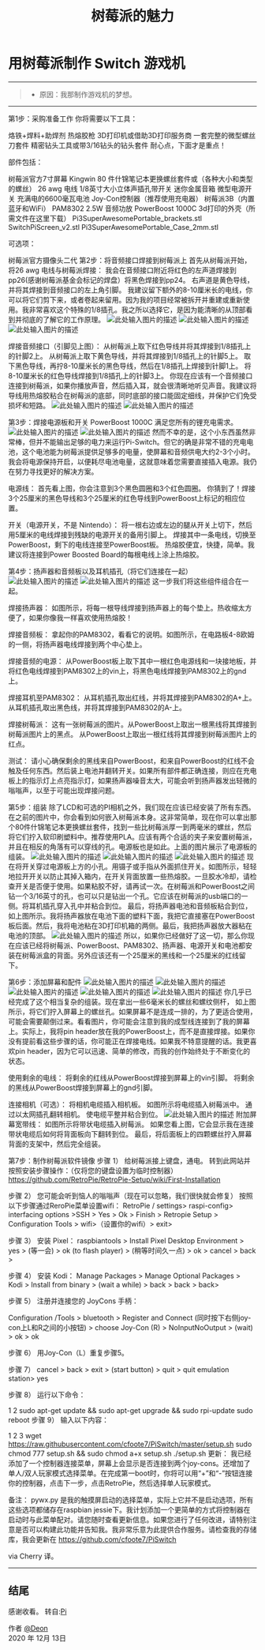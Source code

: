 ﻿---
layout: mypost
title: 树莓派的魅力
categories: [life style]
---
# 用树莓派制作 Switch 游戏机

------
> * 原因：我那制作游戏机的梦想。

------
第1步：采购准备工作
你将需要以下工具：

烙铁+焊料+助焊剂
热熔胶枪
3D打印机或借助3D打印服务商
一套完整的微型螺丝刀套件
精密钻头工具或带3/16钻头的钻头套件
耐心点，下面才是重点！

部件包括：

树莓派官方7寸屏幕
Kingwin 80 件什锦笔记本更换螺丝套件或（各种大小和类型的螺丝）
26 awg 电线
1/8英寸大小立体声插孔带开关
迷你金属音箱
微型电源开关
充满电的6600毫瓦电池
Joy-Con控制器（推荐使用充电器）
树莓派3B（内置蓝牙和WiFi）
PAM8302 2.5W 音频功放
PowerBoost 1000C
3d打印的外壳（所需文件在这里下载）
Pi3SuperAwesomePortable_brackets.stl
SwitchPiScreen_v2.stl
Pi3SuperAwesomePortable_Case_2mm.stl

可选项：

树莓派官方摄像头二代
第2步：将音频接口焊接到树莓派上
首先从树莓派开始，将26 awg 电线与树莓派焊接：
我会在音频接口附近将红色的左声道焊接到pp26(感谢树莓派基金会标记的焊盘）将黑色焊接到pp24。
右声道是黄色导线，并将其焊接到音频接口的左上角引脚。
我建议留下额外的8-10厘米长的电线，你可以将它们剪下来，或者卷起来留用。因为我的项目经常被拆开并重建或重新使用。我非常喜欢这个特殊的1/8插孔。我之所以选择它，是因为能清晰的从顶部看到并彻底的了解它的工作原理。
![此处输入图片的描述][1]
![此处输入图片的描述][2]
![此处输入图片的描述][3]

焊接音频接口（引脚见上图）：
从树莓派上取下红色导线并将其焊接到1/8插孔上的针脚2上。
从树莓派上取下黄色导线，并将其焊接到1/8插孔上的针脚5上。
取下黑色导线，再拧8-10厘米长的黑色导线，然后在1/8插孔上焊接到针脚1上。
将8-10厘米长的红色导线焊接到1/8插孔上的针脚3上。
你现在应该有一个音频接口连接到树莓派，如果你播放声音，然后插入耳，就会很清晰地听见声音。我建议将导线用热熔胶粘合在树莓派的底部，同时底部的接口能固定细线，并保护它们免受损坏和短路。
![此处输入图片的描述][4]
![此处输入图片的描述][5]

第3步：焊接电源板和开关
PowerBoost 1000C 满足您所有的锂充电需求。
![此处输入图片的描述][6]
![此处输入图片的描述][7]
然而不幸的是，这个小东西虽然非常棒，但并不能输出足够的电力来运行Pi-Switch。但它的确是非常不错的充电电池，这个电池能为树莓派提供足够多的电量，使屏幕和音频供电大约2-3个小时。我会将电源保持开启，以便耗尽电池电量，这就意味着您需要直接插入电源。我仍在努力寻找更好的解决方案。

电源线：
首先看上图，你会注意到3个黑色圆圈和3个红色圆圈。
你猜到了！焊接3个25厘米的黑色导线和3个25厘米的红色导线到PowerBoost上标记的相应位置。

开关（电源开关，不是 Nintendo）：
将一根右边或左边的腿从开关上切下，然后用5厘米的电线焊接到残缺的电源开关的备用引脚上。
焊接其中一条电线，切换至PowerBoost，剩下的电线连接至PowerBoost板。
热熔胶便宜，快捷，简单。我建议将连接到Power Boosted Board的每根电线上涂上热熔胶。

第4步：扬声器和音频板以及耳机插孔（将它们连接在一起）
![此处输入图片的描述][8]
![此处输入图片的描述][9]
这一步我们将这些组件组合在一起。

焊接扬声器：
如图所示，将每一根导线焊接到扬声器上的每个垫上。热收缩太方便了，如果你像我一样喜欢使用热熔胶！

焊接音频板：
拿起你的PAM8302，看看它的说明。如图所示，在电路板4-8欧姆的一侧，将扬声器电线焊接到两个中心垫上。

焊接音频的电源：
从PowerBoost板上取下其中一根红色电源线和一块接地板，并将红色电线焊接到PAM8302上的vin上，将黑色电线焊接到PAM8302上的gnd上。

焊接耳机至PAM8302：
从耳机插孔取出红线，并将其焊接到PAM8302的A+上。
从耳机插孔取出黑色线，并将其焊接到PAM8302的A-上。

焊接树莓派：
这有一张树莓派的图片。从PowerBoost上取出一根黑线将其焊接到树莓派图片上的黑点。
从PowerBoost上取出一根红线将其焊接到树莓派图片上的红点。

测试：
请小心确保剩余的黑线来自PowerBoost，和来自PowerBoost的红线不会触及任何东西。然后装上电池并翻转开关。如果所有部件都正确连接，则应在充电板上的指示灯上点亮指示灯，如果扬声器噪音太大，可能会听到扬声器发出轻微的嗡嗡声，以至于可能出现焊接问题。

第5步：组装
除了LCD和可选的PI相机之外，我们现在应该已经安装了所有东西。在之前的图片中，你会看到如何嵌入树莓派本身。这非常简单，现在你可以拿出那个80件什锦笔记本更换螺丝套件，找到一些比树莓派厚一到两毫米的螺丝，然后将它们拧入软印刷塑料中。推荐使用PLA。应该有两个合适的夹子来安置树莓派，并且在相反的角落有可以穿线的孔。电源板也是如此。上面的图片展示了电源板的组装。
![此处输入图片的描述][10]
![此处输入图片的描述][11]
![此处输入图片的描述][12]
现在将开关穿过电源板上方的小孔。用镊子或手指从外面抓住开关。如图所示，轻轻地拉开开关以防止其掉入箱内，在开关背面放置一些热熔胶。一旦胶水冷却，请检查开关是否便于使用。如果粘胶不好，请再试一次。在树莓派和PowerBoost之间钻一个3/16英寸的孔，也可以只是钻出一个孔。它应该在树莓派的usb端口的一侧。将耳机插孔穿入孔中并粘合到位。
最后，将扬声器电池和音频板粘合到位，如上图所示。我将扬声器放在电池下面的塑料下面，我把它直接塞在PowerBoost板后面。然后，我将电池粘在3D打印机箱的两侧。最后，我把扬声器放大器粘在电池的顶部。
![此处输入图片的描述][13]
所以，如果你已经做好了这一切，那么你现在应该已经将树莓派、PowerBoost、PAM8302、扬声器、电源开关和电池都安装在树莓派盒的背面。另外应该还有一个25厘米的黑线和一个25厘米的红线留下。

第6步：添加屏幕和配件
![此处输入图片的描述][14]
![此处输入图片的描述][15]
![此处输入图片的描述][16]
![此处输入图片的描述][17]
![此处输入图片的描述][18]
你几乎已经完成了这个相当复杂的组装。现在拿出一些6毫米长的螺丝和螺纹侧杆， 如上图所示，将它们拧入屏幕上的螺丝孔。如果屏幕不是连成一排的，为了更适合使用，可能会需要颠倒过来。看看图片，你可能会注意到我的成型线连接到了我的屏幕上。实际上，我将pin header放在我的PowerBoost上，而不是直接焊接。如果你没有提前看这些步骤的话，你可能正在焊接电线。如果我不特意提醒的话。我更喜欢pin header，因为它可以迅速、简单的修改，而我的创作始终处于不断变化的状态。

使用剩余的电线：
将剩余的红线从PowerBoost焊接到屏幕上的vin引脚。
将剩余的黑线从PowerBoost焊接到屏幕上的gnd引脚。

连接相机（可选）：
将相机电缆插入相机板。
如图所示将电缆插入树莓派中。
通过以太网插孔翻转相机。
使电缆平整并粘合到位。
![此处输入图片的描述][19]
附加屏幕宽带线：
如图所示将带状电缆插入树莓派。
如果您看上图，它会显示我在连接带状电缆后如何将背面板向下翻转到位。
最后，将后面板上的四颗螺丝拧入屏幕背面的支架中，然后完全组装。

第7步：制作树莓派软件镜像
步骤 1）
给树莓派接上键盘，通电。
转到此网站并按照安装步骤操作：（仅将您的键盘设置为临时控制器）
https://github.com/RetroPie/RetroPie-Setup/wiki/First-Installation

步骤 2）
您可能会听到恼人的嗡嗡声（现在可以忽略，我们很快就会修复）
按照以下步骤通过ReroPie菜单设置wifi：
RetroPie / settings> raspi-config> interfacing options >SSH > Yes > Ok > Finish > Retropie Setup > Configuration Tools > wifi>（设置你的wifi）> exit>

步骤 3）
安装 Pixel：
raspbiantools > Install Pixel Desktop Environment > yes > (等一会) > ok (to flash player) > (稍等时间久一点) > ok > cancel > back >

步骤 4）
安装 Kodi：
Manage Packages > Manage Optional Packages > Kodi > Install from binary > (wait a while) > back > back > back>

步骤 5）
注册并连接您的 JoyCons 手柄：

Configuration /Tools > bluetooth > Register and Connect (同时按下右侧joy-con上L和R之间的小按钮) > choose Joy-Con (R) > NoInputNoOutput > (wait) > ok > ok

步骤 6）
用Joy-Con（L）重复步骤5。

步骤 7）
cancel > back > exit > (start button) > quit > quit emulation station> yes

步骤 8）
运行以下命令：

1
2
sudo apt-get update && sudo apt-get upgrade && sudo rpi-update
sudo reboot
步骤 9）
输入以下内容：

1
2
3
wget https://raw.githubusercontent.com/cfoote7/PiSwitch/master/setup.sh
sudo chmod 777 setup.sh && sudo chmod a+x setup.sh 
./setup.sh
更新：
我已经添加了一个控制器连接菜单，屏幕上会显示是否连接到两个joy-cons。还增加了单人/双人玩家模式选择菜单。在完成第一boot时，你将可以用“+”和“-”按钮连接你的控制器，点击下一步，点击RetroPie，然后选择单人玩家模式。

备注：
pywx.py 是我的触摸屏启动的选择菜单，实际上它并不是启动选项，所有这些选项都储存在raspbian jessie下。我计划添加一个更简单的方式将控制器在启动时与此菜单配对。请您随时查看更新信息。如果您进行了任何改进，请特别注意是否可以构建此功能并告知我。我非常乐意为此提供合作服务。请检查我的存储库，我会更新在 https://github.com/cfoote7/PiSwitch

via Cherry 译。


------
## 结尾
感谢收看。
转自:[Pi](https://shumeipai.nxez.com/2018/03/06/piswitch-a-switch-console-made-with-pi.html)

作者 [@Deon][20]     
2020 年 12月 13日    

[^LaTeX]: 支持 **LaTeX** 编辑显示支持，例如：$\sum_{i=1}^n a_i=0$， 访问 [MathJax][21] 参考更多使用方法。

[^code]: 代码高亮功能支持包括 Java, Python, JavaScript 在内的，**四十一**种主流编程语言。


  [1]: https://s3.ax1x.com/2020/12/30/rOxhqO.md.jpg
  [2]: https://s3.ax1x.com/2020/12/30/rOxWM6.md.jpg
  [3]: https://s3.ax1x.com/2020/12/30/rOx2xx.jpg
  [4]: https://s3.ax1x.com/2020/12/30/rOxfsK.md.jpg
  [5]: https://s3.ax1x.com/2020/12/30/rOxgR1.md.jpg
  [6]: https://s3.ax1x.com/2020/12/30/rOxoIH.jpg
  [7]: https://s3.ax1x.com/2020/12/30/rOx5ZD.jpg
  [8]: https://s3.ax1x.com/2020/12/30/rOxIde.jpg
  [9]: https://s3.ax1x.com/2020/12/30/rOx7id.md.jpg
  [10]: https://s3.ax1x.com/2020/12/30/rOxbRI.jpg
  [11]: https://s3.ax1x.com/2020/12/30/rOxHJA.jpg
  [12]: https://s3.ax1x.com/2020/12/30/rOxqzt.jpg
  [13]: https://s3.ax1x.com/2020/12/30/rOxjL8.jpg
  [14]: https://s3.ax1x.com/2020/12/30/rOxxeS.jpg
  [15]: https://s3.ax1x.com/2020/12/30/rOxXsf.jpg
  [16]: https://s3.ax1x.com/2020/12/30/rOxzdg.jpg
  [17]: https://s3.ax1x.com/2020/12/30/rOzSoQ.jpg
  [18]: https://s3.ax1x.com/2020/12/30/rOz9ij.jpg
  [19]: https://s3.ax1x.com/2020/12/30/rOzCJs.md.jpg
  [20]: http://deoncn.top
  [21]: http://meta.math.stackexchange.com/questions/5020/mathjax-basic-tutorial-and-quick-reference